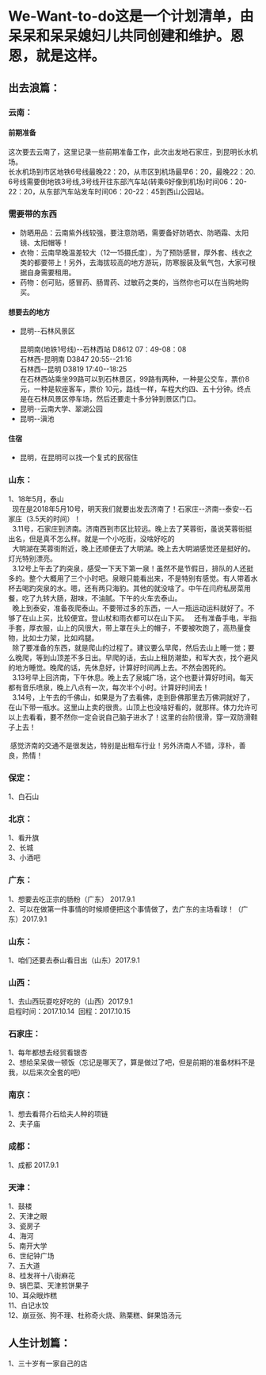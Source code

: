 # We-Want-to-do这是一个计划清单，由呆呆和呆呆媳妇儿共同创建和维护。恩恩，就是这样。
## 出去浪篇：<br>
### 云南：<br>

#### 前期准备 <br>
 这次要去云南了，这里记录一些前期准备工作，此次出发地石家庄，到昆明长水机场。<br>
 长水机场到市区地铁6号线最晚22：20，从市区到机场最早6：20，最晚22：20.<br>
 6号线需要倒地铁3号线,3号线开往东部汽车站(转乘6好像到机场)时间06：20-22：20，从东部汽车站发车时间06：20-22：45到西山公园站。<br>
### 需要带的东西
* 防晒用品：云南紫外线较强，要注意防晒，需要备好防晒衣、防晒霜、太阳镜、太阳帽等！
* 衣物：云南早晚温差较大（12—15摄氏度），为了预防感冒，厚外套、线衣之类的都要带上！另外，去海拔较高的地方游玩，防寒服装及氧气包，大家可根据自身需要租用。
* 药物：创可贴，感冒药、肠胃药、过敏药之类的，当然你也可以在当购地购买。
#### 想要去的地方 <br>
* 昆明--石林风景区<br>  
昆明南(地铁1号线)--石林西站 D8612 07：49-08：08<br>
石林西-昆明南 D3847  20:55--21:16 <br>
石林西--昆明  D3819 17:40--18:25 <br>
在石林西站乘坐99路可以到石林景区，99路有两种，一种是公交车，票价8元，一种是软座客车，票价 10元，路线一样，车程大约四、五十分钟。终点是在石林风景区停车场，然后还要走十多分钟到景区门口。<br>
* 昆明--云南大学、翠湖公园<br>   
* 昆明--滇池

#### 住宿
* 昆明，在昆明可以找一个复式的民宿住
### 山东：<br>
1、18年5月，泰山<br>
   现在是2018年5月10号，明天我们就要出发去济南了！石家庄--济南--泰安--石家庄（3.5天的时间）！<br>
   3.11号，石家庄到济南。济南西到市区比较远。晚上去了芙蓉街，虽说芙蓉街挺出名，但是真不怎么样。就是一个小吃街，没啥好吃的<br>
   大明湖在芙蓉街附近，晚上还顺便去了大明湖。晚上去大明湖感觉还是挺好的。灯光特别漂亮。<br>
   3.12号上午去了趵突泉，感受一下天下第一泉！虽然不是节假日，排队的人还挺多的。整个大概用了三个小时吧。泉眼只能看出来，不是特别有感觉。有人带着水杯去喝趵突泉的水。嗯，还有两只海豹。其他的就没啥了。中午在闫府私房菜用餐，吃了九转大肠，甜味，不油腻。下午的火车去泰山。<br>
   晚上到泰安，准备夜爬泰山。不要带过多的东西，一人一瓶运动运料就好了。不够了在山上买，比较便宜。登山杖和雨衣都可以在山下买。 
   还有准备手电，半指手套，厚衣服，山上的风很大，带上罩在头上的帽子，不要被吹跑了，高热量食物，比如士力架，比如鸡腿。<br>
   除了要准备的东西，就是爬山的过程了。建议要么早爬，然后去山上睡一觉；要么晚爬，等到山顶差不多日出。早爬的话，去山上租防潮垫，和军大衣，找个避风的地方睡觉。晚爬的话，先休息好，计算好时间再上去。不然会困死的。 <br>
   3.13号早上回济南，下午休息。晚上去了泉城广场，这个也要计算好时间。每天都有音乐喷泉，晚上八点有一次，每次半个小时。计算好时间去！<br>
   3.14号，上午去的千佛山，如果是为了去看佛，走到卧佛那里去万佛洞就好了，在山下带一瓶水。这里山上卖的很贵。山顶上也没啥好看的，就那样。体力允许可以上去看看，要不然你一定会说自己脑子进水了！这里的台阶很滑，穿一双防滑鞋子上去！<br><br>
  感觉济南的交通不是很发达，特别是出租车行业！另外济南人不错，淳朴，善良，热情！<br>
### 保定：<br>
1、白石山<br>
### 北京：<br>
1、看升旗<br>
2、长城<br>
3、小酒吧<br>
### 广东：<br>
1、想要去吃正宗的肠粉（广东） 2017.9.1<br>
2、可以在做第一件事情的时候顺便把这个事情做了，去广东的主场看球！（广东）2017.9.1<br>
### 山东：<br>
1、咱们还要去泰山看日出（山东）2017.9.1<br>
### 山西：<br>
1、去山西玩耍吃好吃的（山西）2017.9.1<br>
 启程时间：2017.10.14  回程：2017.10.15<br>
### 石家庄：<br>
1、每年都想去经贸看银杏<br>
2、想给呆呆做一顿饭（忘记是哪天了，算是做过了吧，但是前期的准备材料不是我，以后来次全套的吧）<br>
### 南京：<br>
1、想去看蒋介石给夫人种的项链<br>
2、夫子庙<br>
### 成都：<br>
1、成都    2017.9.1<br>
### 天津：<br>
1、鼓楼    <br>
2、天津之眼    <br>
3、瓷房子    <br>
4、海河    <br>
5、南开大学    <br>
6、世纪钟广场    <br>
7、五大道    <br>
8、桂发祥十八街麻花<br>
9、锅巴菜、天津煎饼果子<br>
10、耳朵眼炸糕<br>
11、白记水饺<br>
12、崩豆张、狗不理、杜称奇火烧、熟栗糕、鲜果馅汤元

## 人生计划篇：<br>
1、三十岁有一家自己的店<br>


